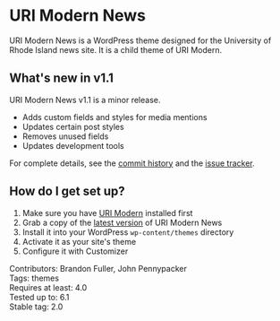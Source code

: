 # URI Modern News

URI Modern News is a WordPress theme designed for the University of Rhode Island news site. It is a child theme of URI Modern.

## What's new in v1.1

URI Modern News v1.1 is a minor release.

- Adds custom fields and styles for media mentions
- Updates certain post styles
- Removes unused fields
- Updates development tools

For complete details, see the [commit history](https://github.com/uriweb/uri-modern-news/pull/23/commits) and the [issue tracker](https://github.com/uriweb/uri-modern-news/issues).

## How do I get set up?

1. Make sure you have [URI Modern](https://github.com/uriweb/uri-modern) installed first
2. Grab a copy of the [latest version](https://github.com/uriweb/uri-modern-news/releases/latest) of URI Modern News
3. Install it into your WordPress `wp-content/themes` directory
4. Activate it as your site's theme
5. Configure it with Customizer

Contributors: Brandon Fuller, John Pennypacker  
Tags: themes  
Requires at least: 4.0  
Tested up to: 6.1  
Stable tag: 2.0  

